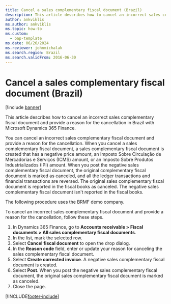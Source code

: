 ```yaml
---
title: Cancel a sales complementary fiscal document (Brazil)
description: This article describes how to cancel an incorrect sales complementary fiscal document and provide a reason for the cancellation in Brazil with Microsoft Dynamics 365 Finance.
author: ankviklis
ms.author: ankviklis
ms.topic: how-to
ms.custom: 
  - bap-template
ms.date: 06/26/2024
ms.reviewer: johnmichalak
ms.search.region: Brazil
ms.search.validFrom: 2016-06-30
---
```


# Cancel a sales complementary fiscal document (Brazil)

[!include [banner](../../includes/banner.md)]

This article describes how to cancel an incorrect sales complementary fiscal document and provide a reason for the cancellation in Brazil with Microsoft Dynamics 365 Finance.

You can cancel an incorrect sales complementary fiscal document and provide a reason for the cancellation. When you cancel a sales complementary fiscal document, a sales complementary fiscal document is created that has a negative price amount, an Imposto Sobre Circulação de Mercadorias e Serviços (ICMS) amount, or an Imposto Sobre Produtos Industrializados (IPI) amount. When you post the negative sales complementary fiscal document, the original complementary fiscal document is marked as canceled, and all the ledger transactions and financial transactions are reversed. The original sales complementary fiscal document is reported in the fiscal books as canceled. The negative sales complementary fiscal document isn't reported in the fiscal books. 

The following procedure uses the BRMF demo company.

To cancel an incorrect sales complementary fiscal document and provide a reason for the cancellation, follow these steps.

1. In Dynamics 365 Finance, go to **Accounts receivable \> Fiscal documents \> All sales complementary fiscal documents**.
1. In the list, mark the selected row.
1. Select **Cancel fiscal document** to open the drop dialog.
1. In the **Reason code** field, enter or update your reason for canceling the sales complementary fiscal document.  
1. Select **Create corrected invoice**. A negative sales complementary fiscal document is created.  
1. Select **Post**. When you post the negative sales complementary fiscal document, the original sales complementary fiscal document is marked as canceled.  
1. Close the page.



[!INCLUDE[footer-include](../../../includes/footer-banner.md)]
